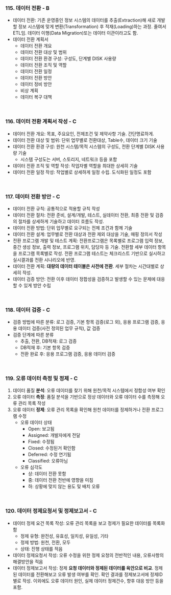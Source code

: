 ### 115. 데이터 전환 - B

* 데이터 전환: 기존 운영중인 정보 시스템의 데이터를 추출(Extraction)해 새로 개발할 정보 시스템에 맞게 변환(Transformation) 후 적재(Loading)하는 과정. 줄여서 ETL임. 데이터 이행(Data Migration)또는 데이터 이관이라고도 함.
* 데이터 전환 계획서
  * 데이터 전환 개요
  * 데이터 전환 대상 및 범위
  * 데이터 전환 환경 구성: 구성도, 단계별 DISK 사용량
  * 데이터 전환 조직 및 역할
  * 데이터 전환 일정
  * 데이터 전환 방안
  * 데이터 정비 방안
  * 비상 계획
  * 데이터 복구 대책

<br>

### 116. 데이터 전환 계획서 작성 - C

* 데이터 전환 개요: 목표, 주요요인, 전제조건 및 제약사항 기술. 간단명료하게.
* 데이터 전환 대상 및 범위:  단위 업무별로 전환대상, Table수, 데이터 크기 기술
* 데이터 전환 환경 구성: 원천 시스템/목적 시스템의 구성도, 전환 단계별 DISK 사용량 기술
  * 시스템 구성도는 서버, 스토리지, 네트워크 등을 포함
* 데이터 전환 조직 및 역할 작성: 작업자별 역할을 최대한 상세히 기술
* 데이터 전환 일정 작성: 작업별로 상세하게 일정 수립. 도식화된 일정도 포함

<br>

### 117. 데이터 전환 방안 - C

* 데이터 전환 규칙: 공통적으로 적용할 규칙 작성
* 데이터 전환 절차: 전환 준비, 설계/개발, 테스트, 실데이터 전환, 최종 전환 및 검증의 절차를 상세하게 기술하고 데이터 흐름도 작성.
* 데이터 전환 방법: 단위 업무별로 요구되는 전제 조건과 함께 기술
* 데이터 전환 설계: 업무별로 전환 대상과 전환 제외 대상을 기술, 매핑 정의서 작성
* 전환 프로그램 개발 및 테스트 계획: 전환프로그램은 목록별로 프로그램 입력 정보, 중간 생성 정보, 출력 정보, 프로그램 위치, 담당자 등 기술. 전환할 세부 데이터 항목을 프로그램 목록별로 작성. 전환 프로그램 테스트는 체크리스트 기반으로 실시하고 실시결과를 전환 시나리오에 반영.
* 데이터 전환 계획: **대량의 데이터 테이블은 사전에 전환**. 세부 절차는 시간대별로 상세히 작성. 
* 데이터 검증 방안: 전환 이후 데이터 정합성을 검증하고 발생할 수 있는 문제에 대응할 수 있게 방안 수립

<br>

### 118. 데이터 검증 - C

* 검증 방법에 따른 분류: 로그 검증, 기본 항목 검증(로그 외), 응용 프로그램 검증, 응용 데이터 검증(사전 정의된 업무 규칙), 값 검증
* 검증 단계에 따른 분류
  * 추출, 전환, DB적재: 로그 검증
  * DB적재 후: 기본 항목 검증
  * 전환 완료 후: 응용 프로그램 검증, 응용 데이터 검증

<br>

### 119. 오류 데이터 측정 및 정제 - C

1. 데이터 품질 **분석**: 오류 데이터를 찾기 위해 원천/목적 시스템에서 정합성 여부 확인
2. 오류 데이터 **측정**: 품질 분석을 기반으로 정상 데이터와 오류 데이터 수를 측정해 오류 관리 목록 작성
3. 오류 데이터 **정제**: 오류 관리 목록을 확인해 원천 데이터를 정제하거나 전환 프로그램 수정
   * 오류 데이터 상태
     * Open: 보고됨
     * Assigned: 개발자에게 전달
     * Fixed: 수정됨
     * Closed: 수정된거 확인함
     * Deferred: 수정 연기됨
     * Classified: 오류아님
   * 오류 심각도
     * 상: 데이터 전환 못함
     * 중: 데이터 전환 전반에 영향을 미침
     * 하: 상황에 맞지 않는 용도 및 배치 오류

<br>

### 120. 데이터 정제요청서 및 정제보고서 - C

* 데이터 정제 요건 목록 작성: 오류 관리 목록을 보고 정제가 필요한 데이터를 목록화함
  * 정제 유형: 완전성, 유효성, 일치성, 유일성, 기타
  * 정제 방법: 원천, 전환, 모두
  * 상태: 진행 상태를 적음
* 데이터 정제요청서 작성: 오류 수정을 위한 정제 요청의 전반적인 내용, 오류사항의 해결방안을 적음
* 데이터 정제보고서 작성: 정제 **요청 데이터와 정제된 데이터를 육안으로 비교**. 정제된 데이터를 전환해보고 오류 발생 여부를 확인. 확인 결과를 정제보고서에 정제ID별로 작성. 이외에도 오류 데이터 원인, 실제 데이터 정제건수, 향후 대응 방안 등을 포함.

